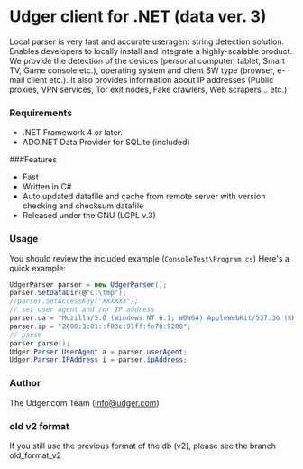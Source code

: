 # Udger client for .NET (data ver. 3)
Local parser is very fast and accurate useragent string detection solution. Enables developers to locally install and integrate a highly-scalable product.
We provide the detection of the devices (personal computer, tablet, Smart TV, Game console etc.), operating system and client SW type (browser, e-mail client etc.).
It also provides information about IP addresses (Public proxies, VPN services, Tor exit nodes, Fake crawlers, Web scrapers .. etc.)

### Requirements
- .NET Framework 4 or later.
- ADO.NET Data Provider for SQLite (included)

###Features
- Fast
- Written in C#
- Auto updated datafile and cache from remote server with version checking and checksum datafile
- Released under the GNU (LGPL v.3)


### Usage
You should review the included example (`ConsoleTest\Program.cs`)
Here's a quick example:

```csharp
UdgerParser parser = new UdgerParser();
parser.SetDataDir(@"C:\tmp");
//parser.SetAccessKey("XXXXXX");
// set user agent and /or IP address
parser.ua = "Mozilla/5.0 (Windows NT 6.1; WOW64) AppleWebKit/537.36 (KHTML, like Gecko) Chrome/48.0.2564.116 Safari/537.36";
parser.ip = "2600:3c01::f03c:91ff:fe70:9208";
// parse
parser.parse();
Udger.Parser.UserAgent a = parser.userAgent;
Udger.Parser.IPAddress i = parser.ipAddress;
```

### Author
The Udger.com Team (info@udger.com)

### old v2 format
If you still use the previous format of the db (v2), please see the branch old_format_v2